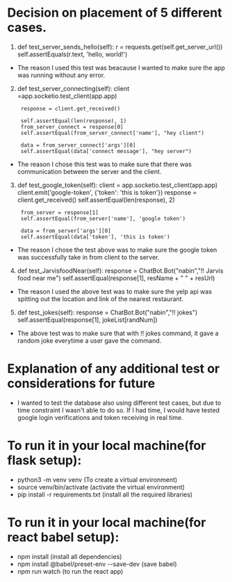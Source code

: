 # Decision on placement of 5 different cases.
1. def test_server_sends_hello(self):
        r = requests.get(self.get_server_url())
        self.assertEquals(r.text, 'hello, world!') 
* The reason I used this test was beacause I wanted to make sure the app was running without any error.

2. def test_server_connecting(self):
        client =app.socketio.test_client(app.app)
        
        response = client.get_received()
        
        self.assertEqual(len(response), 1)
        from_server_connect = response[0]
        self.assertEqual(from_server_connect['name'], "hey client")
        
        data = from_server_connect['args'][0]
        self.assertEqual(data['connect message'], "hey server")
        
* The reason I chose this test was to make sure that there was communication between the server and the client.

3. def test_google_token(self):
        client = app.socketio.test_client(app.app)
        client.emit('google-token', {'token': 'this is token'})
        response = client.get_received()
        self.assertEqual(len(response), 2)
        
        from_server = response[1]
        self.assertEqual(from_server['name'], 'google token')
        
        data = from_server['args'][0]
        self.assertEqual(data['token'], 'this is token')
* The reason I chose the test above was to make sure the google token was successfully take in from client to the server.

4. def test_JarvisfoodNear(self):
        response = ChatBot.Bot("nabin","!! Jarvis food near me")
        self.assertEqual(response[1], resName + " " + resUrl)
        
* The reason I used the above test was to make sure the yelp api was spitting out the location and link of the nearest restaurant.


5. def test_jokes(self):
        response = ChatBot.Bot("nabin","!! jokes")
        self.assertEqual(response[1], jokeList[randNum])
        
* The above test was to make sure that with !! jokes command, it gave a random joke everytime a user gave the command. 

# Explanation of any additional test or considerations for future

* I wanted to test the database also using different test cases, but due to time constraint I wasn't able to do so. If I had time, I would have tested google login verifications and token receiving in real time.


# To run it in your local machine(for flask setup):

* python3 -m venv venv (To create a virtual environment)
* source venv/bin/activate (activate the virtual environment)
* pip install -r requirements.txt (install all the required libraries)

# To run it in your local machine(for react babel setup):
* npm install (install all dependencies)
* npm install @babel/preset-env --save-dev (save babel)
* npm run watch (to run the react app)


